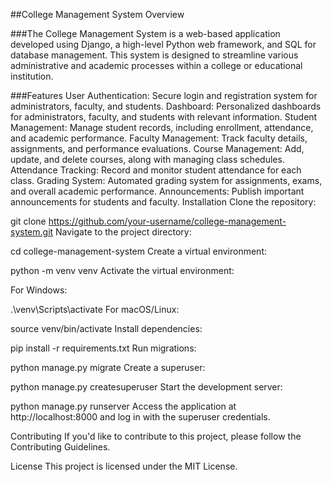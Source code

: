 ##College Management System
Overview

###The College Management System is a web-based application developed using Django, a high-level Python web framework, and SQL for database management. This system is designed to streamline various administrative and academic processes within a college or educational institution.

###Features
User Authentication: Secure login and registration system for administrators, faculty, and students.
Dashboard: Personalized dashboards for administrators, faculty, and students with relevant information.
Student Management: Manage student records, including enrollment, attendance, and academic performance.
Faculty Management: Track faculty details, assignments, and performance evaluations.
Course Management: Add, update, and delete courses, along with managing class schedules.
Attendance Tracking: Record and monitor student attendance for each class.
Grading System: Automated grading system for assignments, exams, and overall academic performance.
Announcements: Publish important announcements for students and faculty.
Installation
Clone the repository:



git clone https://github.com/your-username/college-management-system.git
Navigate to the project directory:


cd college-management-system
Create a virtual environment:


python -m venv venv
Activate the virtual environment:

For Windows:


.\venv\Scripts\activate
For macOS/Linux:


source venv/bin/activate
Install dependencies:


pip install -r requirements.txt
Run migrations:

python manage.py migrate
Create a superuser:


python manage.py createsuperuser
Start the development server:

python manage.py runserver
Access the application at http://localhost:8000 and log in with the superuser credentials.

Contributing
If you'd like to contribute to this project, please follow the Contributing Guidelines.

License
This project is licensed under the MIT License.
